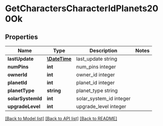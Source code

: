 # GetCharactersCharacterIdPlanets200Ok

## Properties
Name | Type | Description | Notes
------------ | ------------- | ------------- | -------------
**lastUpdate** | [**\DateTime**](\DateTime.md) | last_update string | 
**numPins** | **int** | num_pins integer | 
**ownerId** | **int** | owner_id integer | 
**planetId** | **int** | planet_id integer | 
**planetType** | **string** | planet_type string | 
**solarSystemId** | **int** | solar_system_id integer | 
**upgradeLevel** | **int** | upgrade_level integer | 

[[Back to Model list]](../README.md#documentation-for-models) [[Back to API list]](../README.md#documentation-for-api-endpoints) [[Back to README]](../README.md)


